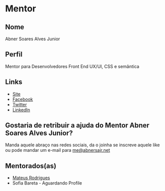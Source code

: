 # Mentor

## Nome

Abner Soares Alves Junior

## Perfil

Mentor para Desenvolvedores Front End UX/UI, CSS e semântica

## Links

* [Site](https://abnersajr.net)
* [Facebook](https://fb.com/abnersajr)
* [Twitter](https://twitter.com/abnersajr)
* [LinkedIn](https://linkedin.com/in/abnersajr)

## Gostaria de retribuir a ajuda do Mentor Abner Soares Alves Junior?

Manda aquele abraço nas redes sociais, da o joinha se inscreve aquele like ou pode mandar um e-mail para me@abnersajr.net

## Mentorados(as)

* [Mateus Rodrigues](/profiles/pupils/profiles/mateusrdgs.md)
* Sofia Bareta - Aguardando Profile